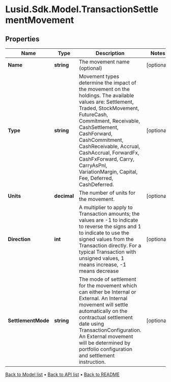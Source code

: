 # Lusid.Sdk.Model.TransactionSettlementMovement

## Properties

Name | Type | Description | Notes
------------ | ------------- | ------------- | -------------
**Name** | **string** | The movement name (optional) | [optional] 
**Type** | **string** | Movement types determine the impact of the movement on the holdings. The available values are: Settlement, Traded, StockMovement, FutureCash,  Commitment, Receivable, CashSettlement, CashForward, CashCommitment, CashReceivable, Accrual, CashAccrual, ForwardFx, CashFxForward, Carry, CarryAsPnl, VariationMargin, Capital, Fee, Deferred, CashDeferred. | [optional] 
**Units** | **decimal** | The number of units for the movement. | [optional] 
**Direction** | **int** |  A multiplier to apply to Transaction amounts; the values are -1 to indicate to reverse the signs and 1 to indicate to use the signed values from the Transaction directly. For a typical Transaction with unsigned values, 1 means increase, -1 means decrease | [optional] 
**SettlementMode** | **string** | The mode of settlement for the movement which can either be Internal or External. An Internal movement will settle automatically on the contractual settlement date using TransactionConfiguration. An External movement will be determined by portfolio configuration and settlement instruction. | [optional] 

[Back to Model list](../README.md#documentation-for-models) &#8226; [Back to API list](../README.md#documentation-for-api-endpoints) &#8226; [Back to README](../README.md)

